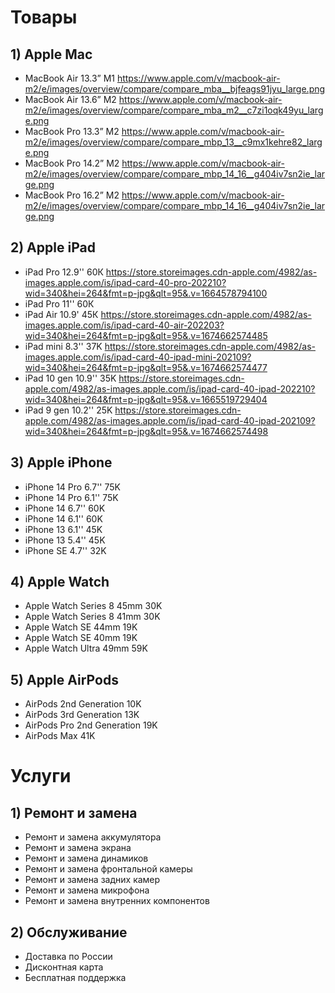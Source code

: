 # Товары

## 1) Apple Mac
* MacBook Air 13.3” M1 https://www.apple.com/v/macbook-air-m2/e/images/overview/compare/compare_mba__bjfeags91jyu_large.png
* MacBook Air 13.6” M2 https://www.apple.com/v/macbook-air-m2/e/images/overview/compare/compare_mba_m2__c7zi1oqk49yu_large.png
* MacBook Pro 13.3” M2 https://www.apple.com/v/macbook-air-m2/e/images/overview/compare/compare_mbp_13__c9mx1kehre82_large.png
* MacBook Pro 14.2” M2 https://www.apple.com/v/macbook-air-m2/e/images/overview/compare/compare_mbp_14_16__g404iv7sn2ie_large.png
* MacBook Pro 16.2” M2 https://www.apple.com/v/macbook-air-m2/e/images/overview/compare/compare_mbp_14_16__g404iv7sn2ie_large.png
## 2) Apple iPad
* iPad Pro 12.9'' 60К https://store.storeimages.cdn-apple.com/4982/as-images.apple.com/is/ipad-card-40-pro-202210?wid=340&hei=264&fmt=p-jpg&qlt=95&.v=1664578794100
* iPad Pro 11'' 60К
* iPad Air 10.9' 45К https://store.storeimages.cdn-apple.com/4982/as-images.apple.com/is/ipad-card-40-air-202203?wid=340&hei=264&fmt=p-jpg&qlt=95&.v=1674662574485
* iPad mini 8.3'' 37K https://store.storeimages.cdn-apple.com/4982/as-images.apple.com/is/ipad-card-40-ipad-mini-202109?wid=340&hei=264&fmt=p-jpg&qlt=95&.v=1674662574477
* iPad 10 gen 10.9'' 35K https://store.storeimages.cdn-apple.com/4982/as-images.apple.com/is/ipad-card-40-ipad-202210?wid=340&hei=264&fmt=p-jpg&qlt=95&.v=1665519729404
* iPad 9 gen 10.2'' 25K https://store.storeimages.cdn-apple.com/4982/as-images.apple.com/is/ipad-card-40-ipad-202109?wid=340&hei=264&fmt=p-jpg&qlt=95&.v=1674662574498
## 3) Apple iPhone
* iPhone 14 Pro 6.7'' 75K
* iPhone 14 Pro 6.1'' 75K
* iPhone 14 6.7'' 60K
* iPhone 14 6.1'' 60K
* iPhone 13 6.1'' 45K
* iPhone 13 5.4'' 45K
* iPhone SE 4.7'' 32K
## 4) Apple Watch
* Apple Watch Series 8 45mm 30K
* Apple Watch Series 8 41mm 30K
* Apple Watch SE 44mm 19K
* Apple Watch SE 40mm 19K
* Apple Watch Ultra 49mm 59K
## 5) Apple AirPods
* AirPods 2nd Generation 10K
* AirPods 3rd Generation 13K
* AirPods Pro 2nd Generation 19K
* AirPods Max 41K
# Услуги
## 1) Ремонт и замена
* Ремонт и замена аккумулятора
* Ремонт и замена экрана
* Ремонт и замена динамиков 
* Ремонт и замена фронтальной камеры
* Ремонт и замена задних камер
* Ремонт и замена микрофона 
* Ремонт и замена внутренних компонентов
## 2) Обслуживание
* Доставка по России
* Дисконтная карта
* Бесплатная поддержка
